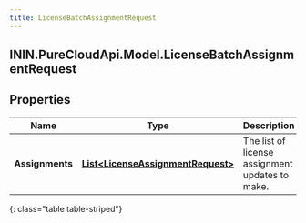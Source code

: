 ```yaml
---
title: LicenseBatchAssignmentRequest
---
```

## ININ.PureCloudApi.Model.LicenseBatchAssignmentRequest

## Properties

|Name | Type | Description | Notes|
|------------ | ------------- | ------------- | -------------|
| **Assignments** | [**List&lt;LicenseAssignmentRequest&gt;**](LicenseAssignmentRequest.html) | The list of license assignment updates to make. | |
{: class="table table-striped"}


